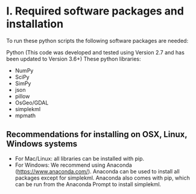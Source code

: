 # I. Required software packages and installation

To run these python scripts the following software packages are needed:

Python (This code was developed and tested using Version 2.7 and has been updated to Version 3.6+)
These python libraries: 
- NumPy
- SciPy
- SimPy
- json
- pillow
- OsGeo/GDAL
- simplekml
- mpmath

## Recommendations for installing on OSX, Linux, Windows systems

- For Mac/Linux: all libraries can be installed with pip. 
- For Windows: We recommend using Anaconda (https://www.anaconda.com/). Anaconda can be used to install all packages except for simplekml. Anaconda also comes with pip, which can be run from the Anaconda Prompt to install simplekml. 

